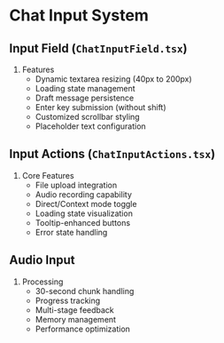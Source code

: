 
# Chat Input System

## Input Field (`ChatInputField.tsx`)
1. Features
   - Dynamic textarea resizing (40px to 200px)
   - Loading state management
   - Draft message persistence
   - Enter key submission (without shift)
   - Customized scrollbar styling
   - Placeholder text configuration

## Input Actions (`ChatInputActions.tsx`)
1. Core Features
   - File upload integration
   - Audio recording capability
   - Direct/Context mode toggle
   - Loading state visualization
   - Tooltip-enhanced buttons
   - Error state handling

## Audio Input
1. Processing
   - 30-second chunk handling
   - Progress tracking
   - Multi-stage feedback
   - Memory management
   - Performance optimization
